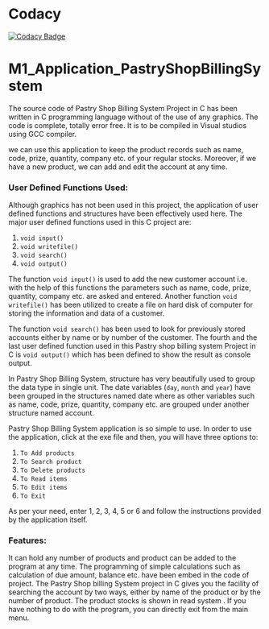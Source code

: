 # Codacy

[![Codacy Badge](https://app.codacy.com/project/badge/Grade/8cdfca107f2d460dadc1f134b6dbc2dd)](https://www.codacy.com/gh/Nirmalrg2898/M1_Application_PastryShopBillingSystem/dashboard?utm_source=github.com&amp;utm_medium=referral&amp;utm_content=Nirmalrg2898/M1_Application_PastryShopBillingSystem&amp;utm_campaign=Badge_Grade)

# M1_Application_PastryShopBillingSystem


The source code of Pastry Shop Billing System Project in C has been written in C programming language without of the use of any graphics. The code is complete, totally error free. It is to be compiled in Visual studios using GCC compiler.

we can use this application to keep the product records such as name, code, prize, quantity, company etc. of your regular stocks. Moreover, if we have a new product, we can add and edit the account at any time.

### User Defined Functions Used:

Although graphics has not been used in this project, the application of user defined functions and structures have been effectively used here. The major user defined functions used in this C project are:
1. `void input()`                                                                                                                  
2. `void writefile()`                                                                                                                  
3. `void search()`                                                                                                                     
4. `void output()`

The function `void input()` is used to add the new customer account i.e. with the help of this functions the parameters such as name, code, prize, quantity, company etc. are asked and entered. Another function `void writefile()` has been utilized to create a file on hard disk of computer for storing the information and data of a customer.

The function `void search()` has been used to look for previously stored accounts either by name or by number of the customer. The fourth and the last user defined function used in this Pastry shop billing system Project in C is `void output()` which has been defined to show the result as console output.

In Pastry Shop Billing System, structure has very beautifully used to group the data type in single unit. The date variables (`day`, `month` and `year`) have been grouped in the structures named date where as other variables such as name, code, prize, quantity, company etc. are grouped under another structure named account.

Pastry Shop Billing System application is so simple to use. In order to use the application, click at the exe file and then, you will have three options to:

1. `To Add products`
2. `To Search product`
3. `To Delete products`
4. `To Read items`
5. `To Edit items`
6. `To Exit`

As per your need, enter 1, 2, 3, 4, 5 or 6 and follow the instructions provided by the application itself.

### Features:

It can hold any number of products and product can be added to the program at any time.
The programming of simple calculations such as calculation of due amount, balance etc. have been embed in the code of project.
The Pastry Shop billing System project in C gives you the facility of searching the account by two ways, either by name of the product or by the number of product.
The product stocks is shown in read system .
If you have nothing to do with the program, you can directly exit from the main menu.


